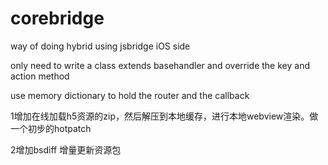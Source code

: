 # corebridge
way of doing hybrid using jsbridge iOS side 





only need to write a class extends basehandler and override the key and action method 





use memory dictionary to hold the router and the callback 

1增加在线加载h5资源的zip，然后解压到本地缓存，进行本地webview渲染。做一个初步的hotpatch

2增加bsdiff  增量更新资源包